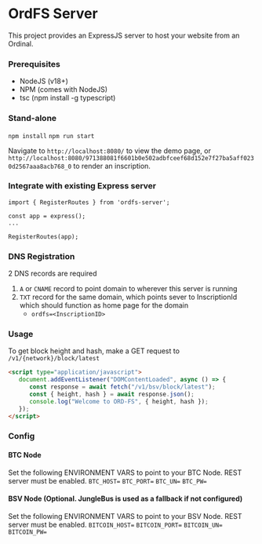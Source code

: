 # OrdFS Server

This project provides an ExpressJS server to host your website from an Ordinal.

### Prerequisites
- NodeJS (v18+)
- NPM (comes with NodeJS)
- tsc (npm install -g typescript)

### Stand-alone
`npm install`
`npm run start`

Navigate to `http://localhost:8080/` to view the demo page, or `http://localhost:8080/971388081f6601b0e502adbfceef68d152e7f27ba5aff0230d2567aaa8acb768_0` to render an inscription.

### Integrate with existing Express server
```
import { RegisterRoutes } from 'ordfs-server';

const app = express();
...

RegisterRoutes(app);
```

### DNS Registration
2 DNS records are required

1. `A` or `CNAME` record to point domain to wherever this server is running
2. `TXT` record for the same domain, which points sever to InscriptionId which should function as home page for the domain
   - `ordfs=<InscriptionID>` 

### Usage
To get block height and hash, make a GET request to `/v1/{network}/block/latest`

```html
<script type="application/javascript">
   document.addEventListener("DOMContentLoaded", async () => {
      const response = await fetch("/v1/bsv/block/latest");
      const { height, hash } = await response.json();
      console.log("Welcome to ORD-FS", { height, hash });
   });
</script>
```

### Config
#### BTC Node
Set the following ENVIRONMENT VARS to point to your BTC Node. REST server must be enabled.
`BTC_HOST=`
`BTC_PORT=`
`BTC_UN=`
`BTC_PW=`

#### BSV Node (Optional. JungleBus is used as a fallback if not configured)
Set the following ENVIRONMENT VARS to point to your BSV Node. REST server must be enabled.
`BITCOIN_HOST=`
`BITCOIN_PORT=`
`BITCOIN_UN=`
`BITCOIN_PW=`